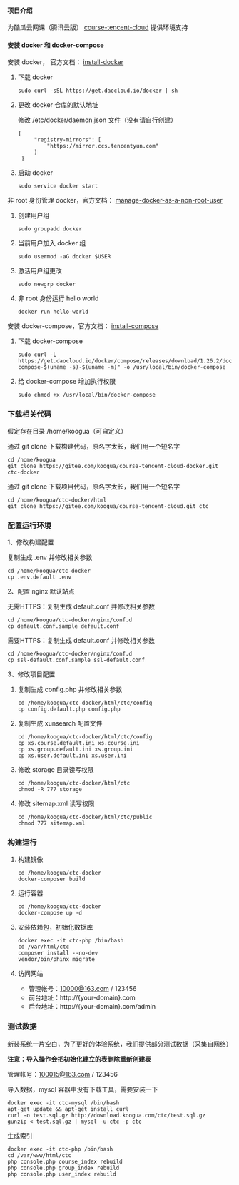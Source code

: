 #### 项目介绍

为酷瓜云网课（腾讯云版） [course-tencent-cloud](https://gitee.com/koogua/course-tencent-cloud) 提供环境支持

#### 安装 docker 和 docker-compose

安装 docker， 官方文档： [install-docker](https://docs.docker.com/install/linux/docker-ce/debian/#install-using-the-convenience-script)

1. 下载 docker

    ```
    sudo curl -sSL https://get.daocloud.io/docker | sh
    ```
2. 更改 docker 仓库的默认地址
   
   修改 /etc/docker/daemon.json 文件（没有请自行创建）
   
   ```
   {
        "registry-mirrors": [
            "https://mirror.ccs.tencentyun.com"
        ]
    }
   ```
   
3. 启动 docker

    ```
    sudo service docker start
    ```

非 root 身份管理 docker，官方文档： [manage-docker-as-a-non-root-user](https://docs.docker.com/install/linux/linux-postinstall/#manage-docker-as-a-non-root-user)

1. 创建用户组

    ```
    sudo groupadd docker
    ```

2. 当前用户加入 docker 组 

    ```
    sudo usermod -aG docker $USER
    ```

3. 激活用户组更改

    ```
    sudo newgrp docker
    ```

4. 非 root 身份运行 hello world

    ```
    docker run hello-world
    ```

安装 docker-compose，官方文档： [install-compose](https://docs.docker.com/compose/install/#install-compose)

1. 下载 docker-compose

    ```
    sudo curl -L https://get.daocloud.io/docker/compose/releases/download/1.26.2/docker-compose-$(uname -s)-$(uname -m)" -o /usr/local/bin/docker-compose
    ```

2. 给 docker-compose 增加执行权限
 
    ```
    sudo chmod +x /usr/local/bin/docker-compose
    ```

### 下载相关代码

假定存在目录 /home/koogua（可自定义）

通过 git clone 下载构建代码，原名字太长，我们用一个短名字

```
cd /home/koogua
git clone https://gitee.com/koogua/course-tencent-cloud-docker.git ctc-docker
```

通过 git clone 下载项目代码，原名字太长，我们用一个短名字

```
cd /home/koogua/ctc-docker/html
git clone https://gitee.com/koogua/course-tencent-cloud.git ctc
```

### 配置运行环境

1、修改构建配置

复制生成 .env 并修改相关参数

```
cd /home/koogua/ctc-docker
cp .env.default .env
```

2、配置 nginx 默认站点

无需HTTPS：复制生成 default.conf 并修改相关参数

```
cd /home/koogua/ctc-docker/nginx/conf.d
cp default.conf.sample default.conf
```

需要HTTPS：复制生成 default.conf 并修改相关参数

```
cd /home/koogua/ctc-docker/nginx/conf.d
cp ssl-default.conf.sample ssl-default.conf
```
 
3、修改项目配置

1. 复制生成 config.php 并修改相关参数

    ```
    cd /home/koogua/ctc-docker/html/ctc/config
    cp config.default.php config.php
    ```

2. 复制生成 xunsearch 配置文件

    ```
    cd /home/koogua/ctc-docker/html/ctc/config
    cp xs.course.default.ini xs.course.ini
    cp xs.group.default.ini xs.group.ini
    cp xs.user.default.ini xs.user.ini
    ```
    
3. 修改 storage 目录读写权限

    ```
    cd /home/koogua/ctc-docker/html/ctc
    chmod -R 777 storage
    ```
   
4. 修改 sitemap.xml 读写权限

   ```
   cd /home/koogua/ctc-docker/html/ctc/public
   chmod 777 sitemap.xml
   ```

### 构建运行

1. 构建镜像

    ```
    cd /home/koogua/ctc-docker
    docker-composer build
    ```
    
2. 运行容器
 
     ```
     cd /home/koogua/ctc-docker
     docker-compose up -d
     ```
   
3. 安装依赖包，初始化数据库

    ```
    docker exec -it ctc-php /bin/bash
    cd /var/html/ctc
    composer install --no-dev
    vendor/bin/phinx migrate
    ```
     
4. 访问网站

   * 管理帐号：10000@163.com / 123456
   * 前台地址：http://{your-domain}.com
   * 后台地址：http://{your-domain}.com/admin
   
### 测试数据

新装系统一片空白，为了更好的体验系统，我们提供部分测试数据（采集自网络）

**注意：导入操作会把初始化建立的表删除重新创建表**

管理帐号：100015@163.com / 123456

导入数据，mysql 容器中没有下载工具，需要安装一下

```
docker exec -it ctc-mysql /bin/bash
apt-get update && apt-get install curl
curl -o test.sql.gz http://download.koogua.com/ctc/test.sql.gz
gunzip < test.sql.gz | mysql -u ctc -p ctc
```

生成索引

```
docker exec -it ctc-php /bin/bash
cd /var/www/html/ctc
php console.php course_index rebuild
php console.php group_index rebuild
php console.php user_index rebuild
```